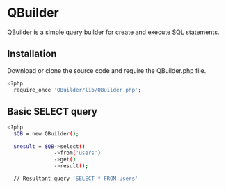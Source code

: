 QBuilder
===============

QBuilder is a simple query builder for create and execute SQL statements.

Installation
-----------

Download or clone the source code and require the QBuilder.php file.
``` sh
<?php
  require_once 'QBuilder/lib/QBuilder.php';
```

Basic SELECT query
-----------

``` sh
<?php
  $QB = new QBuilder();

  $result = $QB->select()
               ->from('users')
               ->get()
               ->result();

  // Resultant query 'SELECT * FROM users'
```